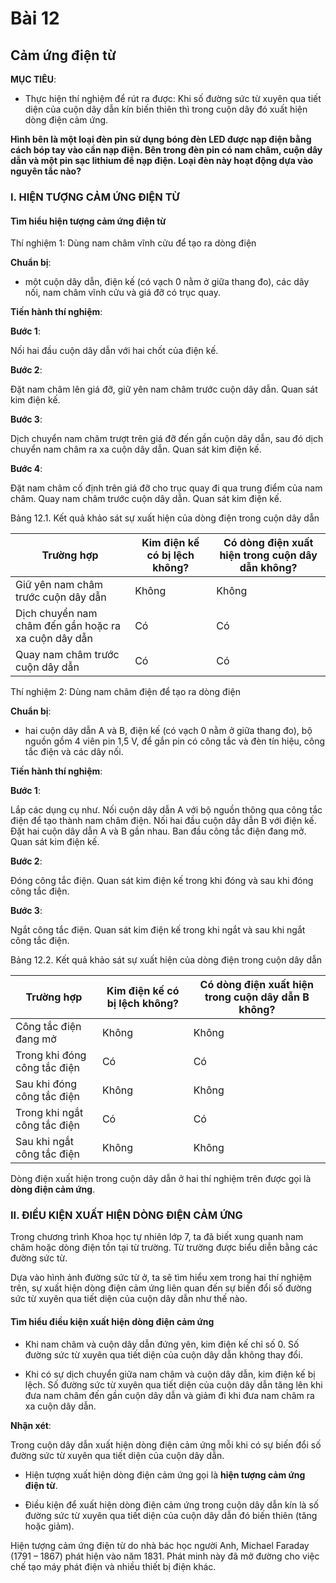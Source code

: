 # Bài 12
## Cảm ứng điện từ

**MỤC TIÊU**:

*   Thực hiện thí nghiệm để rút ra được: Khi số đường sức từ xuyên qua tiết diện của cuộn dây dẫn kín biến thiên thì trong cuộn dây đó xuất hiện dòng điện cảm ứng.

**Hình bên là một loại đèn pin sử dụng bóng đèn LED được nạp điện bằng cách bóp tay vào cần nạp điện. Bên trong đèn pin có nam châm, cuộn dây dẫn và một pin sạc lithium để nạp điện. Loại đèn này hoạt động dựa vào nguyên tắc nào?**

### I. HIỆN TƯỢNG CẢM ỨNG ĐIỆN TỪ

#### Tìm hiểu hiện tượng cảm ứng điện từ

Thí nghiệm 1: Dùng nam châm vĩnh cửu để tạo ra dòng điện

**Chuẩn bị**:

*   một cuộn dây dẫn, điện kế (có vạch 0 nằm ở giữa thang đo), các dây nối, nam châm vĩnh cửu và giá đỡ có trục quay.

**Tiến hành thí nghiệm**:

**Bước 1**:

Nối hai đầu cuộn dây dẫn với hai chốt của điện kế.

**Bước 2**:

Đặt nam châm lên giá đỡ, giữ yên nam châm trước cuộn dây dẫn. Quan sát kim điện kế.

**Bước 3**:

Dịch chuyển nam châm trượt trên giá đỡ đến gần cuộn dây dẫn, sau đó dịch chuyển nam châm ra xa cuộn dây dẫn. Quan sát kim điện kế.

**Bước 4**:

Đặt nam châm cố định trên giá đỡ cho trục quay đi qua trung điểm của nam châm. Quay nam châm trước cuộn dây dẫn. Quan sát kim điện kế.

Bảng 12.1. Kết quả khảo sát sự xuất hiện của dòng điện trong cuộn dây dẫn

| Trường hợp | Kim điện kế có bị lệch không? | Có dòng điện xuất hiện trong cuộn dây dẫn không? |
|---|---|---|
| Giữ yên nam châm trước cuộn dây dẫn | Không | Không |
| Dịch chuyển nam châm đến gần hoặc ra xa cuộn dây dẫn | Có | Có |
| Quay nam châm trước cuộn dây dẫn | Có | Có |

Thí nghiệm 2: Dùng nam châm điện để tạo ra dòng điện

**Chuẩn bị**:

*   hai cuộn dây dẫn A và B, điện kế (có vạch 0 nằm ở giữa thang đo), bộ nguồn gồm 4 viên pin 1,5 V, để gắn pin có công tắc và đèn tín hiệu, công tắc điện và các dây nối.

**Tiến hành thí nghiệm**:

**Bước 1**:

Lắp các dụng cụ như. Nối cuộn dây dẫn A với bộ nguồn thông qua công tắc điện để tạo thành nam châm điện. Nối hai đầu cuộn dây dẫn B với điện kế. Đặt hai cuộn dây dẫn A và B gần nhau. Ban đầu công tắc điện đang mở. Quan sát kim điện kế.

**Bước 2**:

Đóng công tắc điện. Quan sát kim điện kế trong khi đóng và sau khi đóng công tắc điện.

**Bước 3**:

Ngắt công tắc điện. Quan sát kim điện kế trong khi ngắt và sau khi ngắt công tắc điện.

Bảng 12.2. Kết quả khảo sát sự xuất hiện của dòng điện trong cuộn dây dẫn

| Trường hợp | Kim điện kế có bị lệch không? | Có dòng điện xuất hiện trong cuộn dây dẫn B không? |
|---|---|---|
| Công tắc điện đang mở | Không | Không |
| Trong khi đóng công tắc điện | Có | Có |
| Sau khi đóng công tắc điện | Không | Không |
| Trong khi ngắt công tắc điện | Có | Có |
| Sau khi ngắt công tắc điện | Không | Không |

Dòng điện xuất hiện trong cuộn dây dẫn ở hai thí nghiệm trên được gọi là **dòng điện cảm ứng**.

### II. ĐIỀU KIỆN XUẤT HIỆN DÒNG ĐIỆN CẢM ỨNG

Trong chương trình Khoa học tự nhiên lớp 7, ta đã biết xung quanh nam châm hoặc dòng điện tồn tại từ trường. Từ trường được biểu diễn bằng các đường sức từ.

Dựa vào hình ảnh đường sức từ ở, ta sẽ tìm hiểu xem trong hai thí nghiệm trên, sự xuất hiện dòng điện cảm ứng liên quan đến sự biến đổi số đường sức từ xuyên qua tiết diện của cuộn dây dẫn như thế nào.

#### Tìm hiểu điều kiện xuất hiện dòng điện cảm ứng

*   Khi nam châm và cuộn dây dẫn đứng yên, kim điện kế chỉ số 0. Số đường sức từ xuyên qua tiết diện của cuộn dây dẫn không thay đổi.

*   Khi có sự dịch chuyển giữa nam châm và cuộn dây dẫn, kim điện kế bị lệch. Số đường sức từ xuyên qua tiết diện của cuộn dây dẫn tăng lên khi đưa nam châm đến gần cuộn dây dẫn và giảm đi khi đưa nam châm ra xa cuộn dây dẫn.

**Nhận xét**:

Trong cuộn dây dẫn xuất hiện dòng điện cảm ứng mỗi khi có sự biến đổi số đường sức từ xuyên qua tiết diện của cuộn dây dẫn.

*   Hiện tượng xuất hiện dòng điện cảm ứng gọi là **hiện tượng cảm ứng điện từ**.

*   Điều kiện để xuất hiện dòng điện cảm ứng trong cuộn dây dẫn kín là số đường sức từ xuyên qua tiết diện của cuộn dây dẫn đó biến thiên (tăng hoặc giảm).

Hiện tượng cảm ứng điện từ do nhà bác học người Anh, Michael Faraday (1791 – 1867) phát hiện vào năm 1831. Phát minh này đã mở đường cho việc chế tạo máy phát điện và nhiều thiết bị điện khác.
